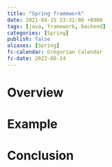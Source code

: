 ```yaml
---
title: "Spring framework"
date: 2021-04-15 23:31:00 +0900
tags: [java, framework, backend]
categories: [Spring]
publish: false
aliases: [Spring]
fc-calendar: Gregorian Calendar
fc-date: 2022-08-14
---
```


# Overview

# Example

# Conclusion
